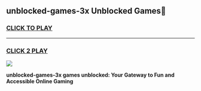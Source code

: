
## unblocked-games-3x Unblocked Games👋
<h3>
<a href="https://news.freeplayer.one?title=unblocked-games-3x&ref=16F">CLICK TO PLAY</a></h3>
<hr>

<h3>
<a href="https://news.freeplayer.one?title=unblocked-games-3x&ref=16F">CLICK 2 PLAY</a>
  
</h3>

<a href="https://news.freeplayer.one?title=unblocked-games-3x&ref=16F/"><img src="https://clearcache.store/games.png"></a>


**unblocked-games-3x games unblocked: Your Gateway to Fun and Accessible Online Gaming**
